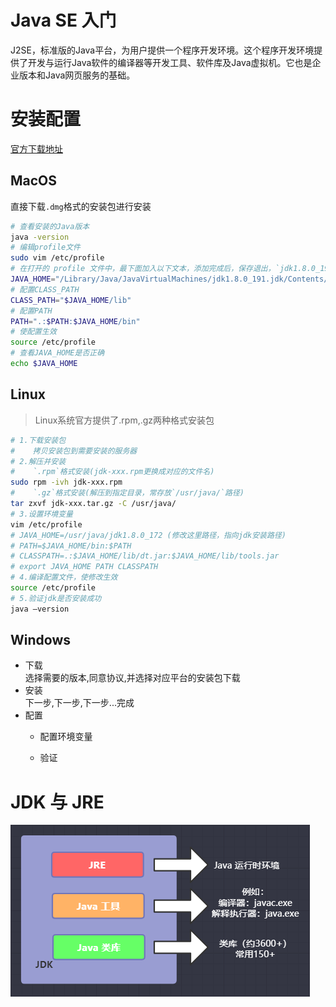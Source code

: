 # Java SE 入门

J2SE，标准版的Java平台，为用户提供一个程序开发环境。这个程序开发环境提供了开发与运行Java软件的编译器等开发工具、软件库及Java虚拟机。它也是企业版本和Java网页服务的基础。

# 安装配置

[官方下载地址](https://www.oracle.com/technetwork/java/javase/downloads/index.html)

## MacOS
直接下载`.dmg`格式的安装包进行安装

```bash
# 查看安装的Java版本
java -version
# 编辑profile文件
sudo vim /etc/profile
# 在打开的 profile 文件中，最下面加入以下文本，添加完成后，保存退出，`jdk1.8.0_191.jdk`路径请自行更改
JAVA_HOME="/Library/Java/JavaVirtualMachines/jdk1.8.0_191.jdk/Contents/Home/"
# 配置CLASS_PATH
CLASS_PATH="$JAVA_HOME/lib"
# 配置PATH
PATH=".:$PATH:$JAVA_HOME/bin"
# 使配置生效
source /etc/profile
# 查看JAVA_HOME是否正确
echo $JAVA_HOME
```

## Linux
> Linux系统官方提供了.rpm,.gz两种格式安装包

```bash
# 1.下载安装包
#    拷贝安装包到需要安装的服务器
# 2.解压并安装
#    `.rpm`格式安装(jdk-xxx.rpm更换成对应的文件名)
sudo rpm -ivh jdk-xxx.rpm
#    `.gz`格式安装(解压到指定目录，常存放`/usr/java/`路径)
tar zxvf jdk-xxx.tar.gz -C /usr/java/
# 3.设置环境变量
vim /etc/profile
# JAVA_HOME=/usr/java/jdk1.8.0_172 (修改这里路径，指向jdk安装路径)
# PATH=$JAVA_HOME/bin:$PATH
# CLASSPATH=.:$JAVA_HOME/lib/dt.jar:$JAVA_HOME/lib/tools.jar
# export JAVA_HOME PATH CLASSPATH
# 4.编译配置文件，使修改生效
source /etc/profile
# 5.验证jdk是否安装成功
java –version
```

## Windows

* 下载  
    选择需要的版本,同意协议,并选择对应平台的安装包下载
* 安装  
    下一步,下一步,下一步...完成
* 配置
    * 配置环境变量

    * 验证

# JDK 与 JRE
![jdk](../_media/javase/jdk.png)
